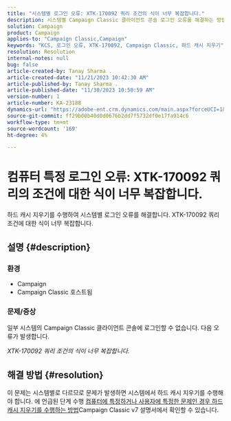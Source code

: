 ```yaml
---
title: "시스템별 로그인 오류: XTK-170092 쿼리 조건의 식이 너무 복잡합니다."
description: 시스템별 Campaign Classic 클라이언트 콘솔 로그인 오류를 해결하는 방법을 알아봅니다.
solution: Campaign
product: Campaign
applies-to: "Campaign Classic,Campaign"
keywords: "KCS, 로그인 오류, XTK-170092, Campaign Classic, 하드 캐시 지우기"
resolution: Resolution
internal-notes: null
bug: false
article-created-by: Tanay Sharma .
article-created-date: "11/21/2023 10:42:30 AM"
article-published-by: Tanay Sharma .
article-published-date: "11/30/2023 10:50:59 AM"
version-number: 1
article-number: KA-23188
dynamics-url: "https://adobe-ent.crm.dynamics.com/main.aspx?forceUCI=1&pagetype=entityrecord&etn=knowledgearticle&id=7ada12a6-5a88-ee11-8179-6045bd006704"
source-git-commit: ff29b00b40d0d0676b2dd7f5732df0e17fa914c6
workflow-type: tm+mt
source-wordcount: '169'
ht-degree: 4%

---
```


# 컴퓨터 특정 로그인 오류: XTK-170092 쿼리의 조건에 대한 식이 너무 복잡합니다.


하드 캐시 지우기를 수행하여 시스템별 로그인 오류를 해결합니다. XTK-170092 쿼리 조건에 대한 식이 너무 복잡합니다.

## 설명 {#description}


### <b>환경</b>

- Campaign
- Campaign Classic 호스트됨




### <b>문제/증상</b>

일부 시스템의 Campaign Classic 클라이언트 콘솔에 로그인할 수 없습니다. 다음 오류가 발생합니다.

*XTK-170092 쿼리 조건의 식이 너무 복잡합니다.*


## 해결 방법 {#resolution}


이 문제는 시스템별로 다르므로 문제가 발생하면 시스템에서 하드 캐시 지우기를 수행해야 합니다. 에 언급된 단계 수행 [컴퓨터에 특정하거나 사용자에 특정한 문제인 경우 하드 캐시 지우기를 수행하는 방법](https://experienceleague.adobe.com/docs/campaign-classic/using/getting-started/starting-with-adobe-campaign/faq/faq-campaign-config.html#perform-hard-cache-clear)Campaign Classic v7 설명서에서 확인할 수 있습니다.
